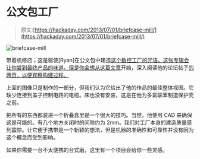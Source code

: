 # 公文包工厂

> 原文:[https://hackaday.com/2013/07/01/briefcase-mill/](https://hackaday.com/2013/07/01/briefcase-mill/)

![briefcase-mill](../Images/1cef3d504071f5e4bef69c695ab07b5a.png)

带着机修店；这是驱使[Ryan]在公文包中建造[这个数控工厂的咒语。这张专辑会让你尝到最终产品的味道。但是你会想从这篇文章](http://imgur.com/a/n0Lcu)开始，深入阅读他的论坛帖子[的两页，以便观察构建过程。](http://www.cnczone.com/forums/benchtop_machines/157385-ryans_g0704-16.html#post1228914)

上面的图像只是制作的一部分，但我们认为它给出了他的作品的最佳整体视图。它缺少连接到盖子控制电路的电缆。床也没有安装，这是在他为多氯联苯制造保护壳之前。

把所有的东西都装进一个折叠盒里是一个很大的技巧。当然，他使用 CAD 来确保这是可能的。有几个地方关闭时的间隙约为 2mm。我们对工厂本身的建造质量感到震惊。让它便于携带是一个新颖的想法，但是机器的准确性和可靠性并没有因为这个概念而受到影响。

如果你需要一台不太便携的台式磨，这里有一个项目会给你一些灵感。